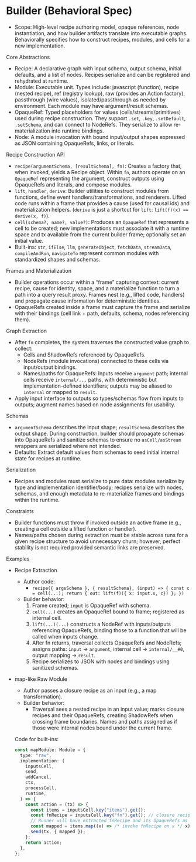 # Builder (Behavioral Spec)

- Scope: High-level recipe authoring model, opaque references, node
  instantiation, and how builder artifacts translate into executable graphs.
  Behaviorally specifies how to construct recipes, modules, and cells for a new
  implementation.

Core Abstractions

- Recipe: A declarative graph with input schema, output schema, initial
  defaults, and a list of nodes. Recipes serialize and can be registered and
  rehydrated at runtime.
- Module: Executable unit. Types include: javascript (function), recipe (nested
  recipe), ref (registry lookup), raw (provides an Action factory), passthrough
  (wire values), isolated/passthrough as needed by environment. Each module may
  have argument/result schemas.
- OpaqueRef: Typed placeholders for values (cells/streams/primitives) used
  during recipe construction. They support `.set`, `.key`, `.setDefault`,
  `.setSchema`, and can connect to NodeRefs. They serialize to allow
  re-materialization into runtime bindings.
- Node: A module invocation with bound input/output shapes expressed as JSON
  containing OpaqueRefs, links, or literals.

Recipe Construction API

- `recipe(argumentSchema, [resultSchema], fn)`: Creates a factory that, when
  invoked, yields a Recipe object. Within `fn`, authors operate on an
  `OpaqueRef` representing the argument, construct outputs using OpaqueRefs and
  literals, and compose modules.
- `lift`, `handler`, `derive`: Builder utilities to construct modules from
  functions, define event handlers/transformations, and renderers. Lifted code
  runs within a frame that provides a cause (used for causal ids) and
  materialization helpers. (`derive` is just a shortcut for `lift`:
  `lift(f)(x) == derive(x, f)`).
- `cell(schema?, name?, value?)`: Produces an `OpaqueRef` that represents a cell
  to be created; new implementations must associate it with a runtime space and
  tx available from the current builder frame; optionally set an initial value.
- Built-ins: `str`, `ifElse`, `llm`, `generateObject`, `fetchData`,
  `streamData`, `compileAndRun`, `navigateTo` represent common modules with
  standardized shapes and schemas.

Frames and Materialization

- Builder operations occur within a “frame” capturing context: current recipe,
  cause for identity, space, and a materialize function to turn a path into a
  query result proxy. Frames nest (e.g., lifted code, handlers) and propagate
  cause information for deterministic identities.
- OpaqueRefs created inside a frame must capture the frame and serialize with
  their bindings (cell link + path, defaults, schema, nodes referencing them).

Graph Extraction

- After `fn` completes, the system traverses the constructed value graph to
  collect:
  - Cells and ShadowRefs referenced by OpaqueRefs.
  - NodeRefs (module invocations) connected to these cells via input/output
    bindings.
  - Names/paths for OpaqueRefs: Inputs receive `argument` path; internal cells
    receive `internal/...` paths, with deterministic but implementation-defined
    identifiers; outputs may be aliased to `internal` or mapped to `result`.
- Apply input interface to outputs so types/schemas flow from inputs to outputs;
  augment names based on node assignments for usability.

Schemas

- `argumentSchema` describes the input shape; `resultSchema` describes the
  output shape. During construction, builder should propagate schemas into
  OpaqueRefs and sanitize schemas to ensure no `asCell/asStream` wrappers are
  serialized where not intended.
- Defaults: Extract default values from schemas to seed initial internal state
  for recipes at runtime.

Serialization

- Recipes and modules must serialize to pure data: modules serialize by type and
  implementation identifier/body; recipes serialize with nodes, schemas, and
  enough metadata to re-materialize frames and bindings within the runtime.

Constraints

- Builder functions must throw if invoked outside an active frame (e.g.,
  creating a cell outside a lifted function or handler).
- Names/paths chosen during extraction must be stable across runs for a given
  recipe structure to avoid unnecessary churn; however, perfect stability is not
  required provided semantic links are preserved.

Examples

- Recipe Extraction
  - Author code:
    - `recipe({ argsSchema }, { resultSchema}, (input) => { const c = cell(...); return { out: lift(f)({ x: input.x, c}) }; })`
  - Builder behavior:
    1. Frame created; `input` is OpaqueRef with schema.
    2. `cell(...)` creates an OpaqueRef bound to frame; registered as internal
       cell.
    3. `lift(...)(...)` constructs a NodeRef with inputs/outputs referencing
       OpaqueRefs, binding those to a function that will be called when inputs
       change.
    4. After fn returns, traversal collects OpaqueRefs and NodeRefs; assigns
       paths: `input` -> `argument`, internal cell -> `internal/__#0`, output
       mapping -> `result`.
    5. Recipe serializes to JSON with nodes and bindings using sanitized
       schemas.

- map-like Raw Module
  - Author passes a closure recipe as an input (e.g., a map transformation).
  - Builder behavior:
    - Traversal sees a nested recipe in an input value; marks closure recipes
      and their OpaqueRefs, creating ShadowRefs when crossing frame boundaries.
      Names and paths assigned as if those were internal nodes bound under the
      current frame.

  Code for built-ins:
  
  ```ts
  const mapModule: Module = {
    type: "raw",
    implementation: (
      inputsCell,
      send,
      addCancel,
      ctx,
      processCell,
      runtime,
    ) => {
      const action = (tx) => {
        const items = inputsCell.key("items").get();
        const fnRecipe = inputsCell.key("fn").get(); // closure recipe
        // Runner will have extracted fnRecipe and its OpaqueRefs as shadow refs
        const mapped = items.map((x) => /* invoke fnRecipe on x */ x);
        send(tx, { mapped });
      };
      return action;
    },
  };
  ```
